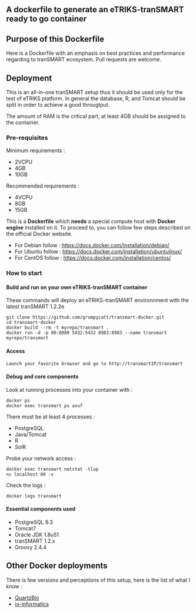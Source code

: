 ## A dockerfile to generate an eTRIKS-tranSMART ready to go container

## Purpose of this Dockerfile
Here is a Dockerfile with an emphasis on best practices and performance regarding to tranSMART ecosystem.
Pull requests are welcome.

## Deployment
This is an all-in-one tranSMART setup thus it should be used only for the test of eTRIKS platform.
In general the database, R, and Tomcat should be split in order to achieve a good througtput.

The amount of RAM is the critical part, at least 4GB should be assigned to the container.

### Pre-requisites

Minimum requirements :
- 2VCPU
- 4GB
- 10GB

Recommended requirements :
- 4VCPU
- 8GB
- 15GB

This is a **Dockerfile** which **needs** a special compute host with **Docker engine** installed on it. To proceed to, you can follow few steps described
on the official Docker website.

- For Debian follow : https://docs.docker.com/installation/debian/
- For Ubuntu follow : https://docs.docker.com/installation/ubuntulinux/
- For CentOS follow : https://docs.docker.com/installation/centos/

### How to start

#### Build and run on your own eTRIKS-tranSMART container

These commands will deploy an eTRIKS-tranSMART environnment with the latest tranSMART 1.2.2e

    git clone https://github.com/grumpycatt/transmart-docker.git
    cd transmart-docker
    docker build --rm -t myrepo/transmart .
    docker run -d -p 80:8080 5432:5432 8983:8983 --name transmart myrepo/transmart

#### Access

    Launch your favorite browser and go to http://transmartIP/transmart

#### Debug and core components

Look at running processes into your container with :

    docker ps
    docker exec transmart ps axuf

There must be at least 4 processes :
* PostgreSQL
* Java/Tomcat
* R
* SolR

Probe your network access :

    docker exec transmart netstat -tlup
    nc localhost 80 -v

Check the logs :

    docker logs transmart

#### Essential components used

* PostgreSQL 9.3
* Tomcat7
* Oracle JDK 1.8u51
* tranSMART 1.2.x
* Groovy 2.4.4

## Other Docker deployments
There is few versions and perceptions of this setup, here is the list of what I know :
* [QuartzBio](https://github.com/quartzbio/transmart-docker)
* [io-informatics](https://github.com/io-informatics/transmart-docker)

